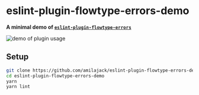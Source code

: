 eslint-plugin-flowtype-errors-demo
=========================

**A minimal demo of [`eslint-plugin-flowtype-errors`](https://github.com/amilajack/eslint-plugin-flowtype-errors)**

![demo of plugin usage](https://raw.githubusercontent.com/amilajack/eslint-plugin-flowtype-errors/master/flow-demo.gif)

## Setup
```bash
git clone https://github.com/amilajack/eslint-plugin-flowtype-errors-demo.git
cd eslint-plugin-flowtype-errors-demo
yarn
yarn lint
```
